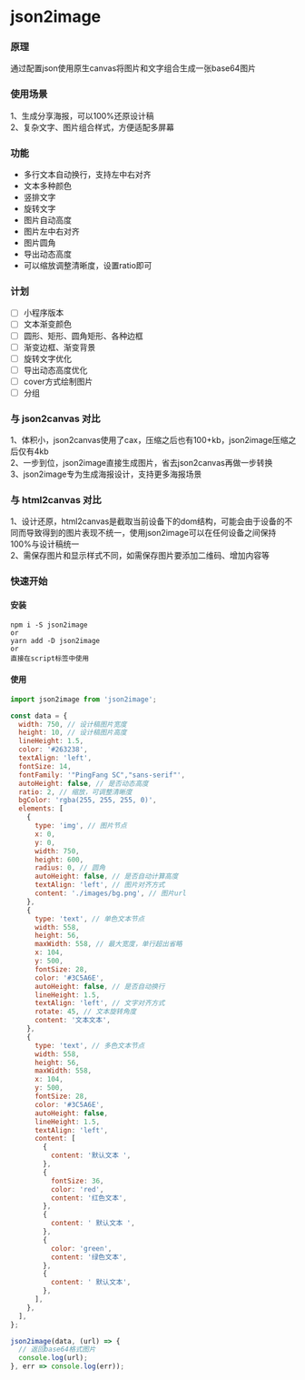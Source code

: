 json2image
===========

### 原理
通过配置json使用原生canvas将图片和文字组合生成一张base64图片

### 使用场景
1、生成分享海报，可以100%还原设计稿  
2、复杂文字、图片组合样式，方便适配多屏幕  

### 功能
* 多行文本自动换行，支持左中右对齐
* 文本多种颜色
* 竖排文字
* 旋转文字
* 图片自动高度
* 图片左中右对齐
* 图片圆角
* 导出动态高度
* 可以缩放调整清晰度，设置ratio即可

### 计划
- [ ] 小程序版本
- [ ] 文本渐变颜色
- [ ] 圆形、矩形、圆角矩形、各种边框
- [ ] 渐变边框、渐变背景
- [ ] 旋转文字优化
- [ ] 导出动态高度优化
- [ ] cover方式绘制图片
- [ ] 分组

### 与 json2canvas 对比
1、体积小，json2canvas使用了cax，压缩之后也有100+kb，json2image压缩之后仅有4kb  
2、一步到位，json2image直接生成图片，省去json2canvas再做一步转换  
3、json2image专为生成海报设计，支持更多海报场景  

### 与 html2canvas 对比
1、设计还原，html2canvas是截取当前设备下的dom结构，可能会由于设备的不同而导致得到的图片表现不统一，使用json2image可以在任何设备之间保持100%与设计稿统一  
2、需保存图片和显示样式不同，如需保存图片要添加二维码、增加内容等  

### 快速开始

#### 安装
```
npm i -S json2image
or
yarn add -D json2image
or
直接在script标签中使用
```

#### 使用

```js
import json2image from 'json2image';

const data = {
  width: 750, // 设计稿图片宽度
  height: 10, // 设计稿图片高度
  lineHeight: 1.5,
  color: '#263238',
  textAlign: 'left',
  fontSize: 14,
  fontFamily: '"PingFang SC","sans-serif"',
  autoHeight: false, // 是否动态高度
  ratio: 2, // 缩放，可调整清晰度
  bgColor: 'rgba(255, 255, 255, 0)',
  elements: [
    {
      type: 'img', // 图片节点
      x: 0,
      y: 0,
      width: 750,
      height: 600,
      radius: 0, // 圆角
      autoHeight: false, // 是否自动计算高度
      textAlign: 'left', // 图片对齐方式
      content: './images/bg.png', // 图片url
    },
    {
      type: 'text', // 单色文本节点
      width: 558,
      height: 56,
      maxWidth: 558, // 最大宽度，单行超出省略
      x: 104,
      y: 500,
      fontSize: 28,
      color: '#3C5A6E',
      autoHeight: false, // 是否自动换行
      lineHeight: 1.5,
      textAlign: 'left', // 文字对齐方式
      rotate: 45, // 文本旋转角度
      content: '文本文本',
    },
    {
      type: 'text', // 多色文本节点
      width: 558,
      height: 56,
      maxWidth: 558,
      x: 104,
      y: 500,
      fontSize: 28,
      color: '#3C5A6E',
      autoHeight: false,
      lineHeight: 1.5,
      textAlign: 'left',
      content: [
        {
          content: '默认文本 ',
        },
        {
          fontSize: 36,
          color: 'red',
          content: '红色文本',
        },
        {
          content: ' 默认文本 ',
        },
        {
          color: 'green',
          content: '绿色文本',
        },
        {
          content: ' 默认文本',
        },
      ],
    },
  ],
};

json2image(data, (url) => {
  // 返回base64格式图片
  console.log(url);
}, err => console.log(err));
```
